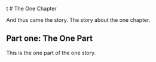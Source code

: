 t # The One Chapter

And thus came the story.
The story about the one chapter.

## Part one: The One Part

This is the one part of the one story.